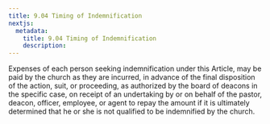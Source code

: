```yaml
---
title: 9.04 Timing of Indemnification
nextjs:
  metadata:
    title: 9.04 Timing of Indemnification
    description: 
---
```


Expenses of each person seeking indemnification under this Article, may be paid by the church as they are incurred, in advance of the final disposition of the action, suit, or proceeding, as authorized by the board of deacons in the specific case, on receipt of an undertaking by or on behalf of the pastor, deacon, officer, employee, or agent to repay the amount if it is ultimately determined that he or she is not qualified to be indemnified by the church.